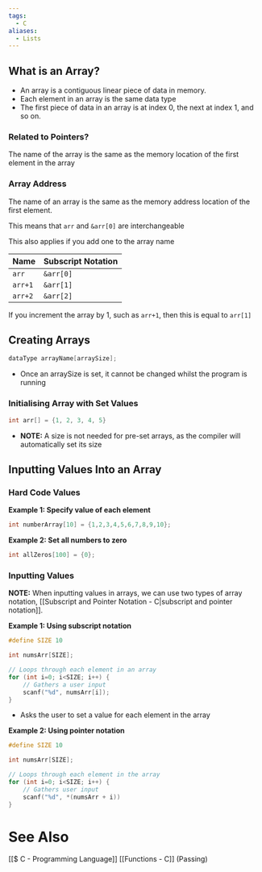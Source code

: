 ```yaml
---
tags:
  - C
aliases:
  - Lists
---
```

## What is an Array?
- An array is a contiguous linear piece of data in memory. 
- Each element in an array is the same data type
- The first piece of data in an array is at index 0, the next at index 1, and so on.

### Related to Pointers?
The name of the array is the same as the memory location of the first element in the array

### Array Address
The name of an array is the same as the memory address location of the first element.

This means that `arr` and `&arr[0]` are interchangeable

This also applies if you add one to the array name

| Name    | Subscript Notation |
| ------- | ------------------ |
| `arr`   | `&arr[0]`          |
| `arr+1` | `&arr[1]`          |
| `arr+2` | `&arr[2]`          |

If you increment the array by 1, such as `arr+1`, then this is equal to `arr[1]`

## Creating Arrays
```c showlinenumbers
dataType arrayName[arraySize];
```
- Once an arraySize is set, it cannot be changed whilst the program is running
### Initialising Array with Set Values
```c showlinenumbers
int arr[] = {1, 2, 3, 4, 5}
```
- **NOTE:** A size is not needed for pre-set arrays, as the compiler will automatically set its size


## Inputting Values Into an Array
### Hard Code Values
**Example 1: Specify value of each element**
```c showlinenumbers
int numberArray[10] = {1,2,3,4,5,6,7,8,9,10};
```

**Example 2: Set all numbers to zero**
```c showlinenumbers
int allZeros[100] = {0}; 
```

### Inputting Values
**NOTE:** When inputting values in arrays, we can use two types of array notation, [[Subscript and Pointer Notation - C|subscript and pointer notation]]. 

**Example 1: Using subscript notation**
```c showlinenumbers {8}
#define SIZE 10

int numsArr[SIZE];

// Loops through each element in an array
for (int i=0; i<SIZE; i++) {
	// Gathers a user input
	scanf("%d", numsArr[i]);
}
```
- Asks the user to set a value for each element in the array

**Example 2: Using pointer notation**
```c showlinenumbers {8} 
#define SIZE 10

int numsArr[SIZE];

// Loops through each element in the array
for (int i=0; i<SIZE; i++) {
	// Gathers user input
	scanf("%d", *(numsArr + i))
}
```

# See Also
[[$ C - Programming Language]]
[[Functions - C]] (Passing)